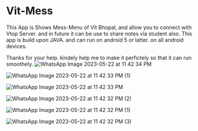 # Vit-Mess







This App is Shows Mess-Menu of Vit Bhopal, and allow you to  connect with Vtop Server. and in future it can be use to share notes via student also. 
This app is build upon JAVA. and can run on android 5 or latter. on all android devices.







Thanks for your help. kindely help me to make it perfictely so  that it can run smoothely. 
![WhatsApp Image 2023-05-22 at 11 42 34 PM](https://github.com/akp660/Vit-Mess/assets/72183243/c43118ca-23eb-4d35-b46b-57af52979ef2)


![WhatsApp Image 2023-05-22 at 11 42 33 PM (1)](https://github.com/akp660/Vit-Mess/assets/72183243/a45cb6be-cf58-4029-9cb2-daab0e39b8d4)


![WhatsApp Image 2023-05-22 at 11 42 33 PM](https://github.com/akp660/Vit-Mess/assets/72183243/32410dd8-2efc-438f-a22f-abc67106fda8)


![WhatsApp Image 2023-05-22 at 11 42 32 PM (2)](https://github.com/akp660/Vit-Mess/assets/72183243/7ac51766-469b-411a-ae5c-11b07b83caec)


![WhatsApp Image 2023-05-22 at 11 42 32 PM (1)](https://github.com/akp660/Vit-Mess/assets/72183243/1f1214df-ee71-414d-955b-682d60d0a8f0)


![WhatsApp Image 2023-05-22 at 11 42 32 PM (3)](https://github.com/akp660/Vit-Mess/assets/72183243/cd114d6a-a286-45b0-91f1-1abd07de49cf)
